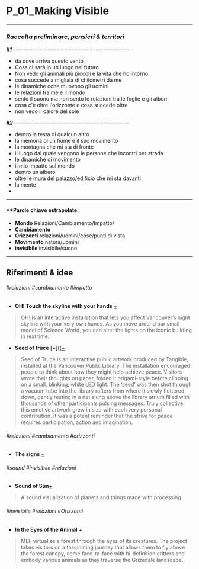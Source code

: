 # P_01_Making Visible
---
### ***Raccolta preliminare, pensieri & territori***

***#1 ------------------------------------------------***
- da dove arriva questo vento
- Cosa ci sarà in un luogo nel futuro
- Non vedo gli animali più piccoli e la vita che ho intorno
- cosa succede a migliaia di chilometri da me
- le dinamiche cche muovono gli uomini
- le relazioni tra me e il mondo
- sento il suono ma non sento le relazioni tra le foglie e gli alberi
- cosa c'è oltre l'orizzonte e cosa succede oltre
- non vedo il  calore del sole


***#2------------------------------------------------***
- dentro la testa di qualcun altro
- la memoria di un fiume e il suo movimento
- la montagna che mi sta di fronte
- il luogo dal quale vengono le persone che incontri per strada
- le dinamiche di movimento
- il mio impatto sul mondo
- dentro un albero
- oltre le mura del palazzo/edificio che mi sta davanti
- la mente
-

----
#### **Parole chiave estrapolate:


- **Mondo** Relazioni/Cambiamento/Impatto/
- **Cambiamento**
- **Orizzonti**  relazioni/uomini/cose/punti di vista
- **Movimento** natura/uomini
- **invisibile** invisibile/suono

----

## **Riferimenti & idee**

###### #relazioni #cambiamento #impatto
- **OH!
Touch the skyline with your hands** [+](http://www.tangibleinteraction.com/artworks/oh)
>OH! is an interactive installation that lets you affect Vancouver’s night skyline with your very own hands. As you move around our small model of Science World, you can alter the lights on the iconic building in real time.


- **Seed of truce**
[+](([+](http://www.tangibleinteraction.com/artworks/seed-of-truce)
> Seed of Truce is an interactive public artwork produced by Tangible, installed at the Vancouver Public Library.
The installation encouraged people to think about how they might help achieve peace. Visitors wrote their thoughts on paper, folded it origami-style before clipping on a small, blinking, white LED light.
The ‘seed‘ was then shot through a vacuum tube into the library rafters from where it slowly fluttered down, gently resting in a net slung above the library atrium filled with thousands of other participants pulsing messages.
Truly collective, this emotive artwork grew in size with each very personal contribution. It was a potent reminder that the strive for peace requires participation, action and imagination.

###### #relazioni #cambiamento #orizzonti
- **The signs** [+](https://vimeo.com/50434125)



###### #sound #invisibile #relazioni
- **Sound of Sun**[+](https://vimeo.com/258459514)
>A sound visualization of planets and things made with processing


###### #invisibile #relazioni #Orizzonti
- **In the Eyes of the Animal** [+](http://www.creativeapplications.net/maxmsp/in-the-eyes-of-the-animal-mlf-virtualise-a-forest-through-the-eyes-of-its-creatures/)
>MLF virtualise a forest through the eyes of its creatures.
The project takes visitors on a fascinating journey that allows them to fly above the forest canopy, come face-to-face with hi-definition critters and embody various animals as they traverse the Grizedale landscape.
